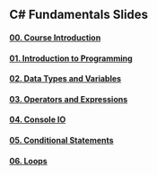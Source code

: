 ##  C# Fundamentals Slides

#### [00. Course Introduction](https://rawgit.com/TelerikAcademy/CSharp-Part-1/master/Topics/00.%20Course-Intro/slides/index.html)

#### [01. Introduction to Programming](https://rawgit.com/TelerikAcademy/CSharp-Part-1/master/Topics/01.%20Introduction-to-Programming/slides/index.html)

#### [02. Data Types and Variables](https://rawgit.com/TelerikAcademy/CSharp-Part-1/master/Topics/02.%20Data-Types-and-Variables/slides/index.html)

#### [03. Operators and Expressions](https://rawgit.com/TelerikAcademy/CSharp-Part-1/master/Topics/03.%20Operators-and-Expressions/slides/index.html)

#### [04. Console IO](https://rawgit.com/TelerikAcademy/CSharp-Part-1/master/Topics/04.%20Console-In-and-Out/slides/index.html)

#### [05. Conditional Statements](https://rawgit.com/TelerikAcademy/CSharp-Part-1/master/Topics/05.%20Conditional-Statements/slides/index.html)

#### [06. Loops](https://rawgit.com/TelerikAcademy/CSharp-Part-1/master/Topics/06.%20Loops/slides/index.html)
